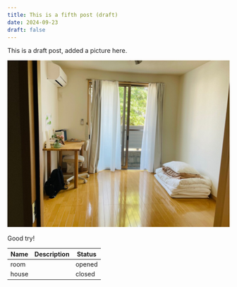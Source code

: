 ```yaml
---
title: This is a fifth post (draft)
date: 2024-09-23
draft: false
---
```

This is a draft post, added a picture here.

![](/public/img/sample.jpeg)

Good try!

| Name | Description | Status |
| --- | --- | --- |
| room |     | opened |
| house |     | closed |